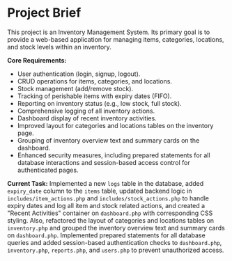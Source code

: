 # Project Brief

This project is an Inventory Management System. Its primary goal is to provide a web-based application for managing items, categories, locations, and stock levels within an inventory.

**Core Requirements:**
- User authentication (login, signup, logout).
- CRUD operations for items, categories, and locations.
- Stock management (add/remove stock).
- Tracking of perishable items with expiry dates (FIFO).
- Reporting on inventory status (e.g., low stock, full stock).
- Comprehensive logging of all inventory actions.
- Dashboard display of recent inventory activities.
- Improved layout for categories and locations tables on the inventory page.
- Grouping of inventory overview text and summary cards on the dashboard.
- Enhanced security measures, including prepared statements for all database interactions and session-based access control for authenticated pages.

**Current Task:**
Implemented a new `logs` table in the database, added `expiry_date` column to the `items` table, updated backend logic in `includes/item_actions.php` and `includes/stock_actions.php` to handle expiry dates and log all item and stock related actions, and created a "Recent Activities" container on `dashboard.php` with corresponding CSS styling. Also, refactored the layout of categories and locations tables on `inventory.php` and grouped the inventory overview text and summary cards on `dashboard.php`. Implemented prepared statements for all database queries and added session-based authentication checks to `dashboard.php`, `inventory.php`, `reports.php`, and `users.php` to prevent unauthorized access.

